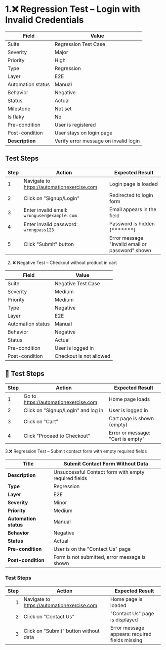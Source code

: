# 1.❌ Regression Test – Login with Invalid Credentials

| Field              | Value                                 |
|--------------------|-------------------------------------|
| Suite              | Regression Test Case                 |
| Severity           | Major                               |
| Priority           | High                                |
| Type               | Regression                         |
| Layer              | E2E                                |
| Automation status   | Manual                             |
| Behavior           | Negative                           |
| Status             | Actual                             |
| Milestone          | Not set                           |
| Is flaky           | No                                |
| Pre-condition      | User is registered                  |
| Post-condition     | User stays on login page            |
| **Description**    | Verify error message on invalid login |

## Test Steps

| Step | Action                                            | Expected Result                               |
|-------|-------------------------------------------------|-----------------------------------------------|
| 1     | Navigate to https://automationexercise.com       | Login page is loaded                          |
| 2     | Click on "Signup/Login"                           | Redirected to login form                      |
| 3     | Enter invalid email: `wronguser@example.com`     | Email appears in the field                    |
| 4     | Enter invalid password: `wrongpass123`            | Password is hidden (*******)                  |
| 5     | Click "Submit" button                             | Error message "Invalid email or password" shown |




2. ❌ Negative Test – Checkout without product in cart

| Field             | Value                           |
|------------------|----------------------------------|
| Suite            | Negative Test Case              |
| Severity         | Medium                          |
| Priority         | Medium                          |
| Type             | Negative                        |
| Layer            | E2E                             |
| Automation status| Manual                          |
| Behavior         | Negative                        |
| Status           | Actual                          |
| Pre-condition    | User is logged in               |
| Post-condition   | Checkout is not allowed         |

## 🧪 Test Steps

| Step | Action                                              | Expected Result                               |
|------|-----------------------------------------------------|-----------------------------------------------|
| 1    | Go to https://automationexercise.com                | Home page loads                               |
| 2    | Click on "Signup/Login" and log in                  | User is logged in                             |
| 3    | Click on "Cart"                                     | Cart page is shown (empty)                    |
| 4    | Click "Proceed to Checkout"                         | Error or message: "Cart is empty"             |


3.❌ Regression Test – Submit contact form with empty required fields

| **Title**             | Submit Contact Form Without Data                      |
|----------------------|--------------------------------------------------------|
| **Description**       | Unsuccessful Contact form with empty required fields  |
| **Type**              | Regression                                             |
| **Layer**             | E2E                                                    |
| **Severity**          | Minor                                                  |
| **Priority**          | Medium                                                 |
| **Automation status** | Manual                                                 |
| **Behavior**          | Negative                                               |
| **Status**            | Actual                                                 |
| **Pre-condition**     | User is on the "Contact Us" page                       |
| **Post-condition**    | Form is not submitted, error message is shown          |

### Test Steps

| **Step** | **Action**                                | **Expected Result**                             |
|---------:|--------------------------------------------|-------------------------------------------------|
| 1        | Navigate to https://automationexercise.com | Home page is loaded                             |
| 2        | Click on "Contact Us"                      | "Contact Us" page is displayed                   |
| 3        | Click on "Submit" button without data      | Error message appears: required fields missing  |
